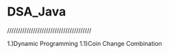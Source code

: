 # DSA_Java


///////////////////////////////////////


1.)Dynamic Programming
1.1)Coin Change Combination


